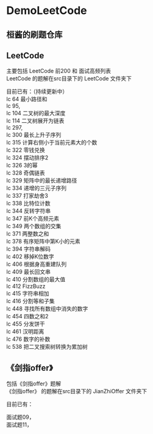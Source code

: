 # DemoLeetCode
## 桓酱的刷题仓库

## LeetCode
主要包括 LeetCode 前200 和 面试高频列表  
LeetCode 的题解在src目录下的 LeetCode 文件夹下  

目前已有：（持续更新中）  
lc 64 最小路径和  
lc 95,  
lc 104 二叉树的最大深度  
lc 114 二叉树展开为链表  
lc 297,   
lc 300 最长上升子序列  
lc 315 计算右侧小于当前元素大的个数  
lc 322 零钱兑换  
lc 324 摆动排序2  
lc 326 3的幂  
lc 328 奇偶链表  
lc 329 矩阵中的最长递增路径  
lc 334 递增的三元子序列  
lc 337 打家劫舍3  
lc 338 比特位计数  
lc 344 反转字符串  
lc 347 前K个高频元素  
lc 349 两个数组的交集  
lc 371 两整数之和  
lc 378 有序矩阵中第K小的元素  
lc 394 字符串解码  
lc 402 移掉K位数字  
lc 406 根据身高重建队列  
lc 409 最长回文串  
lc 410 分割数组的最大值  
lc 412 FizzBuzz  
lc 415 字符串相加  
lc 416 分割等和子集  
lc 448 寻找所有数组中消失的数字  
lc 454 四数之和2  
lc 455 分发饼干  
lc 461 汉明距离  
lc 476 数字的补数  
lc 538 把二叉搜索树转换为累加树  




## 《剑指offer》
包括《剑指offer》题解  
《剑指offer》 的题解在src目录下的 JianZhiOffer 文件夹下

目前已有：
 
 面试题09，  
 面试题11，
 


